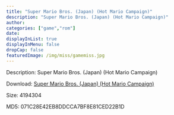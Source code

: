 ```yaml
---
title: "Super Mario Bros. (Japan) (Hot Mario Campaign)"
description: "Super Mario Bros. (Japan) (Hot Mario Campaign)"
author: 
categories: ["game","rom"]
date: 
displayInList: true
displayInMenu: false
dropCap: false
featuredImage: /img/miss/gamemiss.jpg
---
```


Description: Super Mario Bros. (Japan) (Hot Mario Campaign)

Download: <a style="text-decoration:underline;" href="https://mega.nz/#!TWAWiYKK!6z3w3XfNCrmPi3RhSwjNgqn7NHhUow1J-_N4zueS6yY" target = "_blank" rel = "nofollow" > Super Mario Bros. (Japan) (Hot Mario Campaign)</a>

Size: 4194304

MD5: 071C28E42EB8DDCCA7BF8E81CED22B1D


